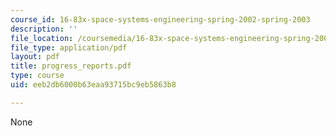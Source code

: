 ```yaml
---
course_id: 16-83x-space-systems-engineering-spring-2002-spring-2003
description: ''
file_location: /coursemedia/16-83x-space-systems-engineering-spring-2002-spring-2003/eeb2db6000b63eaa93715bc9eb5863b8_progress_reports.pdf
file_type: application/pdf
layout: pdf
title: progress_reports.pdf
type: course
uid: eeb2db6000b63eaa93715bc9eb5863b8

---
```

None